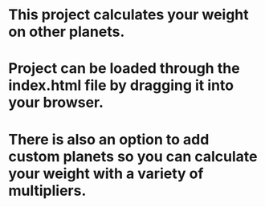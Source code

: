 # This project calculates your weight on other planets.

# Project can be loaded through the index.html file by dragging it into your browser.

# There is also an option to add custom planets so you can calculate your weight with a variety of multipliers.